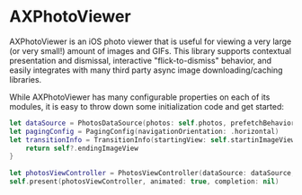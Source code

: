 # AXPhotoViewer
AXPhotoViewer is an iOS photo viewer that is useful for viewing a very large (or very small!) amount of images and GIFs. This library supports contextual presentation and dismissal, interactive "flick-to-dismiss" behavior, and easily integrates with many third party async image downloading/caching libraries. 

While AXPhotoViewer has many configurable properties on each of its modules, it is easy to throw down some initialization code and get started:

```swift
let dataSource = PhotosDataSource(photos: self.photos, prefetchBehavior: .regular)
let pagingConfig = PagingConfig(navigationOrientation: .horizontal)
let transitionInfo = TransitionInfo(startingView: self.startinImageView) { [weak self] (photo, index) -> UIImageView? in
    return self?.endingImageView
}
        
let photosViewController = PhotosViewController(dataSource: dataSource, pagingConfig: pagingConfig, transitionInfo: transitionInfo)
self.present(photosViewController, animated: true, completion: nil)
```

